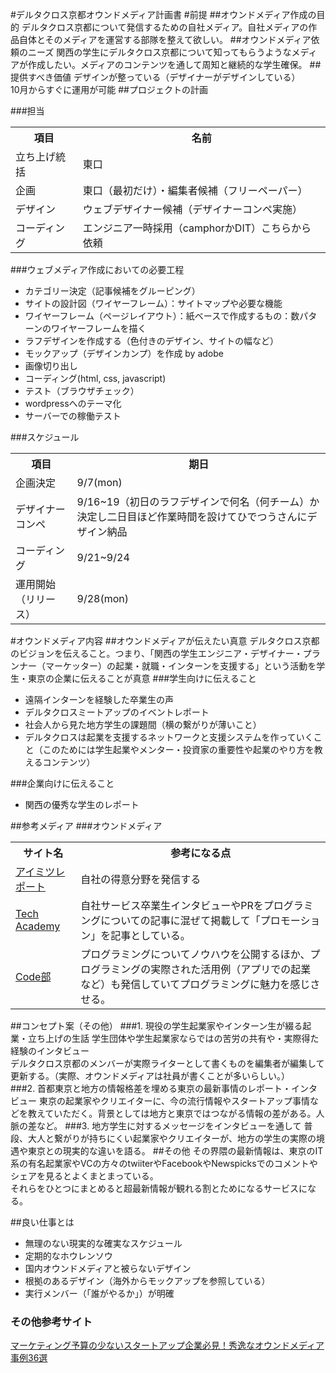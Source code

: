 #デルタクロス京都オウンドメディア計画書
#前提
##オウンドメディア作成の目的
デルタクロス京都について発信するための自社メディア。自社メディアの作品自体とそのメディアを運営する部隊を整えて欲しい。
##オウンドメディア依頼のニーズ
関西の学生にデルタクロス京都について知ってもらうようなメディアが作成したい。メディアのコンテンツを通して周知と継続的な学生確保。
##提供すべき価値
デザインが整っている（デザイナーがデザインしている）<br>
10月からすぐに運用が可能
##プロジェクトの計画

###担当

<table>
<tr>
<th>項目</th>
<th>名前</th>
</tr>
<tr>
<td>立ち上げ統括</td>
<td>東口</td>
</tr>
<tr>
<td>企画</td>
<td>東口（最初だけ）・編集者候補（フリーペーパー）</td>
</tr>
<tr>
<td>デザイン</td>
<td>ウェブデザイナー候補（デザイナーコンペ実施）</td>
</tr>
<tr>
<td>コーディング</td>
<td>エンジニア一時採用（camphorかDIT）こちらから依頼</td>
</tr>
</table>

###ウェブメディア作成においての必要工程
<ul>
<li>カテゴリー決定（記事候補をグルーピング）</li>
<li>サイトの設計図（ワイヤーフレーム）：サイトマップや必要な機能</li>
<li>ワイヤーフレーム（ページレイアウト）：紙ベースで作成するもの：数パターンのワイヤーフレームを描く</li>
<li>ラフデザインを作成する（色付きのデザイン、サイトの幅など）</li>
<li>モックアップ（デザインカンプ）を作成 by adobe</li>
<li>画像切り出し</li>
<li>コーディング(html, css, javascript)</li>
<li>テスト（ブラウザチェック）</li>
<li>wordpressへのテーマ化</li>
<li>サーバーでの稼働テスト</li>
</ul>

###スケジュール
<table>
<tr>
<th>項目</th>
<th>期日</th>
</tr>
<tr>
<td>企画決定</td>
<td>9/7(mon)</td>
</tr>
<tr>
<td>デザイナーコンペ</td>
<td>9/16~19（初日のラフデザインで何名（何チーム）か決定し二日目ほど作業時間を設けてひでつうさんにデザイン納品</td>
</tr>
<tr>
<td>コーディング</td>
<td>9/21~9/24</td>
</tr>
<tr>
<td>運用開始（リリース）</td>
<td>9/28(mon)</td>
</tr>
</table>


#オウンドメディア内容
##オウンドメディアが伝えたい真意
デルタクロス京都のビジョンを伝えること。つまり、「関西の学生エンジニア・デザイナー・プランナー（マーケッター）の起業・就職・インターンを支援する」という活動を学生・東京の企業に伝えることが真意
###学生向けに伝えること
<ul>
<li>遠隔インターンを経験した卒業生の声</li>
<li>デルタクロスミートアップのイベントレポート</li>
<li>社会人から見た地方学生の課題間（横の繋がりが薄いこと）</li>
<li>デルタクロスは起業を支援するネットワークと支援システムを作っていくこと（このためには学生起業やメンター・投資家の重要性や起業のやり方を教えるコンテンツ）</li>
</ul>

###企業向けに伝えること
<ul>
<li>関西の優秀な学生のレポート</li>
</ul>

##参考メディア
###オウンドメディア
<table>
<tr>
<th>サイト名</th>
<th>参考になる点</th>
</tr>
<tr>
<td><a href="http://imitsu.jp/report/">アイミツレポート</a></td>
<td>自社の得意分野を発信する</td>
</tr>
<tr>
<td><a href="http://magazine.techacademy.jp/magazine/">Tech Academy</a></td>
<td>自社サービス卒業生インタビューやPRをプログラミングについての記事に混ぜて掲載して「プロモーション」を記事としている。</td>
</tr>
<tr>
<td><a href="http://blog.codecamp.jp/successful_business_for_application/">Code部</a></td>
<td>プログラミングについてノウハウを公開するほか、プログラミングの実際された活用例（アプリでの起業など）も発信していてプログラミングに魅力を感じさせる。</td>
</tr>
</table>


##コンセプト案（その他）
###1. 現役の学生起業家やインターン生が綴る起業・立ち上げの生話
学生団体や学生起業家ならではの苦労の共有や・実際得た経験のインタビュー<br>
デルタクロス京都のメンバーが実際ライターとして書くものを編集者が編集して更新する。（実際、オウンドメディアは社員が書くことが多いらしい。）<br>
###2. 首都東京と地方の情報格差を埋める東京の最新事情のレポート・インタビュー
東京の起業家やクリエイターに、今の流行情報やスタートアップ事情などを教えていただく。背景としては地方と東京ではつながる情報の差がある。人脈の差など。
###3. 地方学生に対するメッセージをインタビューを通して
普段、大人と繋がりが持ちにくい起業家やクリエイターが、地方の学生の実際の境遇や東京との現実的な違いを語る。
##その他
その界隈の最新情報は、東京のIT系の有名起業家やVCの方々のtwiiterやFacebookやNewspicksでのコメントやシェアを見るとよくまとまっている。<br>それらをひとつにまとめると超最新情報が観れる割とためになるサービスになる。

##良い仕事とは
<ul>
<li>無理のない現実的な確実なスケジュール</li>
<li>定期的なホウレンソウ</li>
<li>国内オウンドメディアと被らないデザイン</li>
<li>根拠のあるデザイン（海外からモックアップを参照している）</li>
<li>実行メンバー（「誰がやるか」）が明確</li>
</ul>

### その他参考サイト
<a href="https://biz.moneyforward.com/blog/business-hack/owned-media/">マーケティング予算の少ないスタートアップ企業必見！秀逸なオウンドメディア事例36選
</a>
